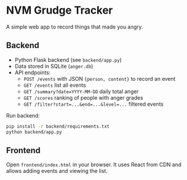# NVM Grudge Tracker

A simple web app to record things that made you angry.

## Backend

- Python Flask backend (see `backend/app.py`)
- Data stored in SQLite (`anger.db`)
- API endpoints:
  - `POST /events` with JSON `{person, content}` to record an event
  - `GET /events` list all events
  - `GET /summary?date=YYYY-MM-DD` daily total anger
  - `GET /scores` ranking of people with anger grades
  - `GET /filter?start=...&end=...&level=...` filtered events

Run backend:

```bash
pip install -r backend/requirements.txt
python backend/app.py
```

## Frontend

Open `frontend/index.html` in your browser. It uses React from CDN and
allows adding events and viewing the list.
